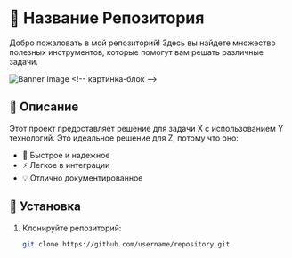 # 🌟 Название Репозитория

Добро пожаловать в мой репозиторий! Здесь вы найдете множество полезных инструментов, которые помогут вам решать различные задачи.

![Banner Image]([https://via.placeholder.com/1200x400?text=Welcome+to+My+Repo](https://ibb.co/tw2HbRGG))  <!-- картинка-блок -->

## 🚀 Описание

Этот проект предоставляет решение для задачи X с использованием Y технологий. Это идеальное решение для Z, потому что оно:

- 🚀 Быстрое и надежное
- ⚡ Легкое в интеграции
- 💡 Отлично документированное

## 📂 Установка

1. Клонируйте репозиторий:
   ```bash
   git clone https://github.com/username/repository.git
